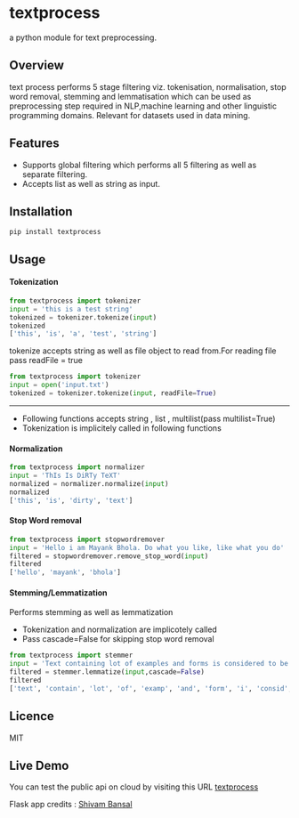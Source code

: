 textprocess
==========

a python module for text preprocessing.

Overview
----------

text process performs 5 stage filtering viz. tokenisation, normalisation, stop word removal, stemming and lemmatisation which can be used as preprocessing step required in NLP,machine learning and other linguistic programming domains. Relevant for datasets used in data mining.

Features
----------
* Supports global filtering which performs all 5 filtering as well as separate filtering.
* Accepts list as well as string as  input.

Installation
----------

```shell
pip install textprocess
```

Usage
----------

#### Tokenization

```python
from textprocess import tokenizer
input = 'this is a test string'
tokenized = tokenizer.tokenize(input)
tokenized
['this', 'is', 'a', 'test', 'string']
```

tokenize accepts string as well as file object to read from.For reading file pass readFile = true

```python
from textprocess import tokenizer
input = open('input.txt')
tokenized = tokenizer.tokenize(input, readFile=True)
```    
_________

* Following functions accepts string , list , multilist(pass multilist=True)
* Tokenization is implicitely called in following functions


#### Normalization

```python
from textprocess import normalizer
input = 'ThIs Is DiRTy TeXT'
normalized = normalizer.normalize(input)
normalized
['this', 'is', 'dirty', 'text']
```

#### Stop Word removal

```python
from textprocess import stopwordremover
input = 'Hello i am Mayank Bhola. Do what you like, like what you do'
filtered = stopwordremover.remove_stop_word(input)
filtered
['hello', 'mayank', 'bhola']
```
  

#### Stemming/Lemmatization
Performs stemming as well as lemmatization

* Tokenization and normalization are implicotely called
* Pass cascade=False for skipping stop word removal

```python
from textprocess import stemmer
input = 'Text containing lot of examples and forms is considered to be legitimate'
filtered = stemmer.lemmatize(input,cascade=False)
filtered
['text', 'contain', 'lot', 'of', 'examp', 'and', 'form', 'i', 'consid', 'to', 'be', 'legitim']
```


Licence
----------
MIT

Live Demo
----------
You can test the public api on cloud by visiting this URL
[textprocess](http://cloudpreprocessing.herokuapp.com)

Flask app credits : [Shivam Bansal](https://github.com/shivam5992)


  
    
